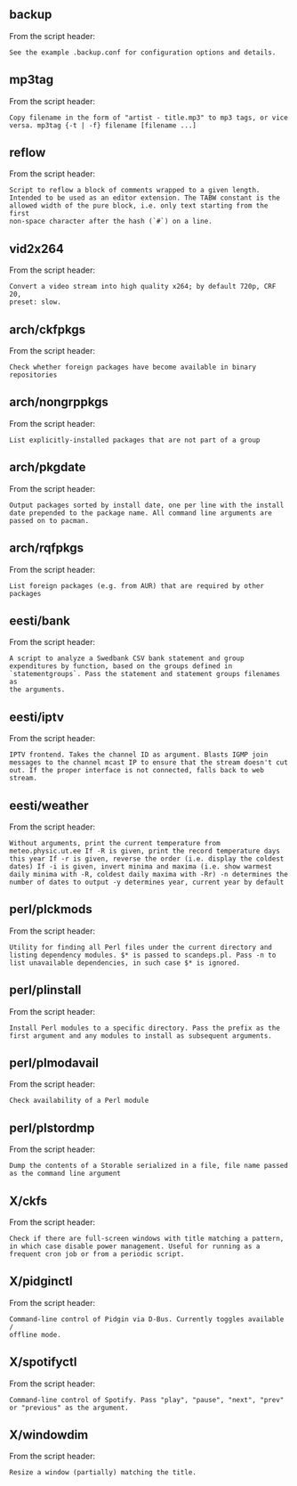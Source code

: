 ## backup

From the script header:

```
See the example .backup.conf for configuration options and details.
```

## mp3tag

From the script header:

```
Copy filename in the form of "artist - title.mp3" to mp3 tags, or vice 
versa. mp3tag {-t | -f} filename [filename ...]
```

## reflow

From the script header:

```
Script to reflow a block of comments wrapped to a given length. 
Intended to be used as an editor extension. The TABW constant is the 
allowed width of the pure block, i.e. only text starting from the first 
non-space character after the hash (`#`) on a line.
```

## vid2x264

From the script header:

```
Convert a video stream into high quality x264; by default 720p, CRF 20, 
preset: slow.
```

## arch/ckfpkgs

From the script header:

```
Check whether foreign packages have become available in binary 
repositories
```

## arch/nongrppkgs

From the script header:

```
List explicitly-installed packages that are not part of a group
```

## arch/pkgdate

From the script header:

```
Output packages sorted by install date, one per line with the install 
date prepended to the package name. All command line arguments are 
passed on to pacman.
```

## arch/rqfpkgs

From the script header:

```
List foreign packages (e.g. from AUR) that are required by other 
packages
```

## eesti/bank

From the script header:

```
A script to analyze a Swedbank CSV bank statement and group 
expenditures by function, based on the groups defined in 
`statementgroups`. Pass the statement and statement groups filenames as 
the arguments.
```

## eesti/iptv

From the script header:

```
IPTV frontend. Takes the channel ID as argument. Blasts IGMP join 
messages to the channel mcast IP to ensure that the stream doesn't cut 
out. If the proper interface is not connected, falls back to web stream.
```

## eesti/weather

From the script header:

```
Without arguments, print the current temperature from 
meteo.physic.ut.ee If -R is given, print the record temperature days 
this year If -r is given, reverse the order (i.e. display the coldest 
dates) If -i is given, invert minima and maxima (i.e. show warmest 
daily minima with -R, coldest daily maxima with -Rr) -n determines the 
number of dates to output -y determines year, current year by default
```

## perl/plckmods

From the script header:

```
Utility for finding all Perl files under the current directory and 
listing dependency modules. $* is passed to scandeps.pl. Pass -n to 
list unavailable dependencies, in such case $* is ignored.
```

## perl/plinstall

From the script header:

```
Install Perl modules to a specific directory. Pass the prefix as the 
first argument and any modules to install as subsequent arguments.
```

## perl/plmodavail

From the script header:

```
Check availability of a Perl module
```

## perl/plstordmp

From the script header:

```
Dump the contents of a Storable serialized in a file, file name passed 
as the command line argument
```

## X/ckfs

From the script header:

```
Check if there are full-screen windows with title matching a pattern, 
in which case disable power management. Useful for running as a 
frequent cron job or from a periodic script.
```

## X/pidginctl

From the script header:

```
Command-line control of Pidgin via D-Bus. Currently toggles available / 
offline mode.
```

## X/spotifyctl

From the script header:

```
Command-line control of Spotify. Pass "play", "pause", "next", "prev" 
or "previous" as the argument.
```

## X/windowdim

From the script header:

```
Resize a window (partially) matching the title.
```

